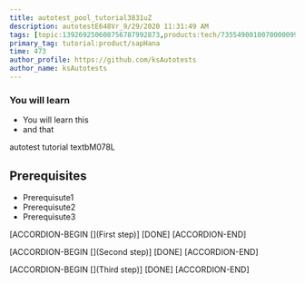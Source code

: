 ```yaml
---
title: autotest_pool_tutorial3831uZ
description: autotestE648Vr_9/29/2020 11:31:49 AM
tags: [topic:139269250608756787992873,products:tech/73554900100700000996,tutorial:experience/advanced]
primary_tag: tutorial:product/sapHana
time: 473
author_profile: https://github.com/ksAutotests
author_name: ksAutotests
---
```

### You will learn
- You will learn this
- and that

autotest tutorial textbM078L

## Prerequisites
- Prerequisute1
- Prerequisute2
- Prerequisute3

[ACCORDION-BEGIN [](First step)]
[DONE]
[ACCORDION-END]

[ACCORDION-BEGIN [](Second step)]
[DONE]
[ACCORDION-END]

[ACCORDION-BEGIN [](Third step)]
[DONE]
[ACCORDION-END]


